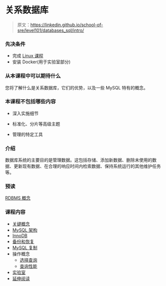 # 关系数据库

> 原文：<https://linkedin.github.io/school-of-sre/level101/databases_sql/intro/>

### 先决条件

*   完成 [Linux 课程](https://linkedin.github.io/school-of-sre/level101/linux_basics/intro/)
*   安装 Docker(用于实验室部分)

### 从本课程中可以期待什么

您将了解什么是关系数据库，它们的优势，以及一些 MySQL 特有的概念。

### 本课程不包括哪些内容

*   深入实施细节

*   标准化、分片等高级主题

*   管理的特定工具

### 介绍

数据库系统的主要目的是管理数据。这包括存储、添加新数据、删除未使用的数据、更新现有数据、在合理的响应时间内检索数据、保持系统运行的其他维护任务等。

### 预读

[RDBMS 概念](https://beginnersbook.com/2015/04/rdbms-concepts/)

### 课程内容

*   [关键概念](https://linkedin.github.io/school-of-sre/level101/databases_sql/concepts/)
*   [MySQL 架构](https://linkedin.github.io/school-of-sre/level101/databases_sql/mysql/#mysql-architecture)
*   [InnoDB](https://linkedin.github.io/school-of-sre/level101/databases_sql/innodb/)
*   [备份和恢复](https://linkedin.github.io/school-of-sre/level101/databases_sql/backup_recovery/)
*   [MySQL 复制](https://linkedin.github.io/school-of-sre/level101/databases_sql/replication/)
*   操作概念
    *   [选择查询](https://linkedin.github.io/school-of-sre/level101/databases_sql/select_query/)
    *   [查询性能](https://linkedin.github.io/school-of-sre/level101/databases_sql/query_performance/)
*   [实验室](https://linkedin.github.io/school-of-sre/level101/databases_sql/lab/)
*   [延伸阅读](https://linkedin.github.io/school-of-sre/level101/databases_sql/conclusion/#further-reading)